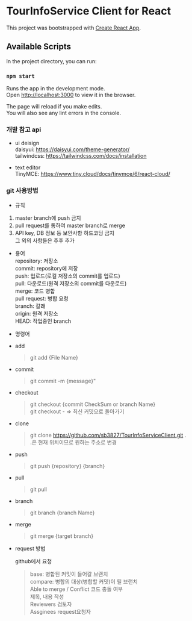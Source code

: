 # TourInfoService Client for React

This project was bootstrapped with [Create React App](https://github.com/facebook/create-react-app).

## Available Scripts

In the project directory, you can run:

### `npm start`

Runs the app in the development mode.\
Open [http://localhost:3000](http://localhost:3000) to view it in the browser.

The page will reload if you make edits.\
You will also see any lint errors in the console.

### 개발 참고 api

- ui deisign \
  daisyui: https://daisyui.com/theme-generator/ \
  tailwindcss: https://tailwindcss.com/docs/installation

- text editor\
  TinyMCE: https://www.tiny.cloud/docs/tinymce/6/react-cloud/

### git 사용방법

- 규칙

1. master branch에 push 금지
2. pull request를 통하여 master branch로 merge
3. API key, DB 정보 등 보안사항 하드코딩 금지\
   그 외의 사항들은 추후 추가

- 용어 \
  repository: 저장소\
  commit: repository에 저장\
  push: 업로드(로컬 저장소의 commit를 업로드)\
  pull: 다운로드(원격 저장소의 commit를 다운로드)\
  merge: 코드 병합\
  pull request: 병합 요청\
  branch: 갈래\
  origin: 원격 저장소\
  HEAD: 작업중인 branch

- 명령어

* add
  > git add {File Name}
* commit
  > git commit -m {message}"
* checkout
  > git checkout {commit CheckSum or branch Name} \
  > git checkout - => 최신 커밋으로 돌아가기
* clone
  > git clone https://github.com/sb3827/TourInfoServiceClient.git .\
  > .은 현재 위치이므로 원하는 주소로 변경
* push
  > git push {repository} {branch}
* pull
  > git pull
* branch
  > git branch {branch Name}
* merge
  > git merge {target branch}

- request 방법

  github에서 요청

  > base: 병합된 커밋이 들어갈 브랜치\
  > compare: 병합의 대상(병합할 커밋)이 될 브랜치\
  > Able to merge / Conflict 코드 충돌 여부\
  > 제목, 내용 작성\
  > Reviewers 검토자\
  > Assginees request요청자
